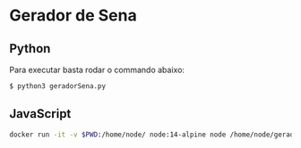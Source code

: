 # Gerador de Sena

## Python
Para executar basta rodar o commando abaixo:
```bash
$ python3 geradorSena.py
```

## JavaScript
```bash
docker run -it -v $PWD:/home/node/ node:14-alpine node /home/node/geradorSena.js
```